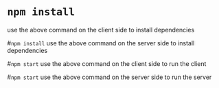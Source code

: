# `npm install`
use the above command on the client side to install dependencies

#`npm install`
use the above command on the server side to install dependencies

#`npm start`
use the above command on the client side to run the client

#`npm start`
use the above command on the server side to run the server